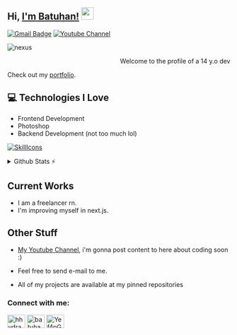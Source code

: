 ## Hi, [I'm Batuhan!](https://www.youtube.com/@hydra.officiall)  <img src="https://media.giphy.com/media/hvRJCLFzcasrR4ia7z/giphy.gif" width="28px" height="28px"> 

[![Gmail Badge](https://img.shields.io/badge/batuhaneroglu145@gmail.com-c14438?style=flat-square&logo=Gmail&logoColor=white&link=mailto:batuhaneroglu145@gmail.com)](mailto:batuhaneroglu145@gmail.com) [![Youtube Channel](https://img.shields.io/badge/-Batuhan-c14438?style=flat-square&logo=Youtube&link=https://www.youtube.com/@hydra.officiall)](https://www.youtube.com/@hydra.officiall)
<p align="left"> <img src="https://komarev.com/ghpvc/?username=nexusdevv" alt="nexus" /> </p>

<div style="text-align: right">Welcome to the profile of a 14 y.o dev</div>

Check out my [portfolio](https://batuhaneroglu.vercel.app).

## :computer: Technologies I Love
* Frontend Development
* Photoshop
* Backend Development (not too much lol)

[![SkillIcons](https://skillicons.dev/icons?i=js,ts,html,css,py,tailwind,react,next,vercel,discord,unreal,supabase,aftereffects,photoshop,blender)](https://skillicons.dev)<br/>

<details>
  <summary>Github Stats ⚡</summary>
  
  <a href="#">![Github stats](https://github-readme-stats.vercel.app/api?username=nexusdevv&theme=blueberry&count_private=true&hide_border=true&line_height=20)</a>
  <a href="#">![Top Langs](https://github-readme-stats.vercel.app/api/top-langs/?username=nexusdevv&layout=compact&theme=blueberry&count_private=true&hide_border=true)</a>
</details>

## Current Works
 * I am a freelancer rn.
 * I'm improving myself in next.js.
 
## Other Stuff
  - [My Youtube Channel](https://www.youtube.com/@hydra.officiall), i'm gonna post content to here about coding soon :) 
  - Feel free to send e-mail to me.

- All of my projects are available at my pinned repositories

<h3 align="left">Connect with me:</h3>
<p align="left">
<a href="https://dev.to/hhydraaa" target="blank"><img align="center" src="https://raw.githubusercontent.com/rahuldkjain/github-profile-readme-generator/master/src/images/icons/Social/devto.svg" alt="hhydraaa" height="30" width="40" /></a>
<a href="https://instagram.com/bbatuu.u" target="blank"><img align="center" src="https://raw.githubusercontent.com/rahuldkjain/github-profile-readme-generator/master/src/images/icons/Social/instagram.svg" alt="batuhan13485" height="30" width="40" /></a>
<a href="https://discord.gg/Yef4pGcr29" target="blank"><img align="center" src="https://raw.githubusercontent.com/rahuldkjain/github-profile-readme-generator/master/src/images/icons/Social/discord.svg" alt="Yef4pGcr29" height="30" width="40" /></a>
</p>
